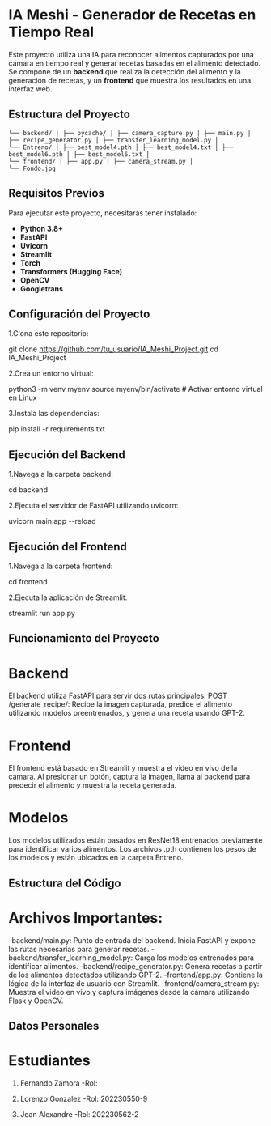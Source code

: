 # IA Meshi - Generador de Recetas en Tiempo Real

Este proyecto utiliza una IA para reconocer alimentos capturados por una cámara en tiempo real y generar recetas basadas en el alimento detectado. Se compone de un **backend** que realiza la detección del alimento y la generación de recetas, y un **frontend** que muestra los resultados en una interfaz web. 

## Estructura del Proyecto

```IA_Meshi_Project/ 
└── backend/ │ ├── pycache/ │ ├── camera_capture.py │ ├── main.py │ ├── recipe_generator.py │ ├── transfer_learning_model.py │ 
└── Entreno/ │ ├── best_model4.pth │ ├── best_model4.txt │ ├── best_model6.pth │ ├── best_model6.txt │ 
└── frontend/ │ ├── app.py │ ├── camera_stream.py │ 
└── Fondo.jpg
```


## Requisitos Previos

Para ejecutar este proyecto, necesitarás tener instalado:

- **Python 3.8+**
- **FastAPI**
- **Uvicorn**
- **Streamlit**
- **Torch**
- **Transformers (Hugging Face)**
- **OpenCV**
- **Googletrans**

## Configuración del Proyecto

1.Clona este repositorio:

git clone https://github.com/tu_usuario/IA_Meshi_Project.git
cd IA_Meshi_Project

2.Crea un entorno virtual:

python3 -m venv myenv
source myenv/bin/activate  # Activar entorno virtual en Linux

3.Instala las dependencias:

pip install -r requirements.txt

## Ejecución del Backend

1.Navega a la carpeta backend:

cd backend

2.Ejecuta el servidor de FastAPI utilizando uvicorn:

uvicorn main:app --reload

## Ejecución del Frontend

1.Navega a la carpeta frontend:

cd frontend

2.Ejecuta la aplicación de Streamlit:

streamlit run app.py

## Funcionamiento del Proyecto

# Backend
El backend utiliza FastAPI para servir dos rutas principales:
POST /generate_recipe/: Recibe la imagen capturada, predice el alimento utilizando modelos preentrenados, y genera una receta usando GPT-2.

# Frontend
El frontend está basado en Streamlit y muestra el video en vivo de la cámara. Al presionar un botón, captura la imagen, llama al backend para predecir el alimento y muestra la receta generada.

# Modelos
Los modelos utilizados están basados en ResNet18 entrenados previamente para identificar varios alimentos. Los archivos .pth contienen los pesos de los modelos y están ubicados en la carpeta Entreno.

## Estructura del Código

# Archivos Importantes:
-backend/main.py: Punto de entrada del backend. Inicia FastAPI y expone las rutas necesarias para generar recetas.
-backend/transfer_learning_model.py: Carga los modelos entrenados para identificar alimentos.
-backend/recipe_generator.py: Genera recetas a partir de los alimentos detectados utilizando GPT-2.
-frontend/app.py: Contiene la lógica de la interfaz de usuario con Streamlit.
-frontend/camera_stream.py: Muestra el video en vivo y captura imágenes desde la cámara utilizando Flask y OpenCV.

## Datos Personales

# Estudiantes
1) Fernando Zamora
-Rol: 

2) Lorenzo Gonzalez
-Rol: 202230550-9

3) Jean Alexandre
-Rol: 202230562-2






